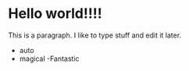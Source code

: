# Hello world!!!!

This is a paragraph. I like to type stuff and edit it later.

- auto
- magical
-Fantastic

